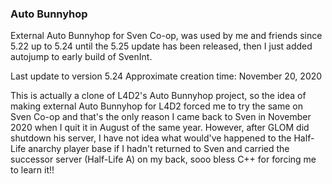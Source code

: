### Auto Bunnyhop

External Auto Bunnyhop for Sven Co-op, was used by me and friends since 5.22 up to 5.24 until the 5.25 update has been released, then I just added autojump to early build of SvenInt.

Last update to version 5.24
Approximate creation time: November 20, 2020

This is actually a clone of L4D2's Auto Bunnyhop project, so the idea of making external Auto Bunnyhop for L4D2 forced me to try the same on Sven Co-op and that's the only reason I came back to Sven in November 2020 when I quit it in August of the same year. However, after GLOM did shutdown his server, I have not idea what would've happened to the Half-Life anarchy player base if I hadn't returned to Sven and carried the successor server (Half-Life A) on my back, sooo bless C++ for forcing me to learn it!!